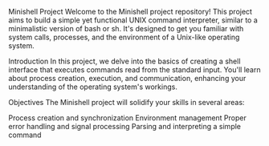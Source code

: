 Minishell Project
Welcome to the Minishell project repository! This project aims to build a simple yet functional UNIX command interpreter, similar to a minimalistic version of bash or sh. It's designed to get you familiar with system calls, processes, and the environment of a Unix-like operating system.

Introduction
In this project, we delve into the basics of creating a shell interface that executes commands read from the standard input. You'll learn about process creation, execution, and communication, enhancing your understanding of the operating system's workings.

Objectives
The Minishell project will solidify your skills in several areas:

Process creation and synchronization
Environment management
Proper error handling and signal processing
Parsing and interpreting a simple command
